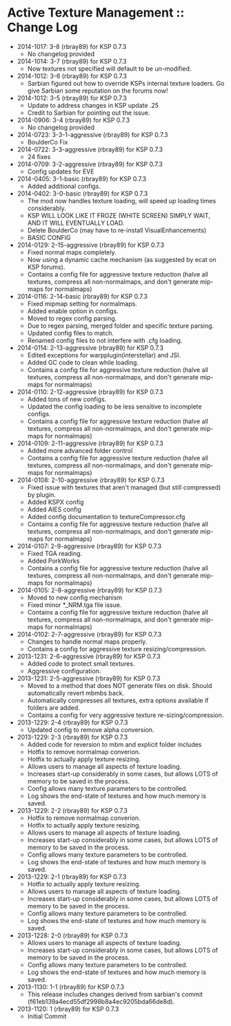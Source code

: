 # Active Texture Management :: Change Log

* 2014-1017: 3-8 (rbray89) for KSP 0.7.3
	+ No changelog provided
* 2014-1014: 3-7 (rbray89) for KSP 0.7.3
	+ Now textures not specified will default to be un-modified.
* 2014-1012: 3-6 (rbray89) for KSP 0.7.3
	+ Sarbian figured out how to override KSPs internal texture loaders. Go give Sarbian some reputation on the forums now!
* 2014-1012: 3-5 (rbray89) for KSP 0.7.3
	+ Update to address changes in KSP update .25
	+ Credit to Sarbian for pointing out the issue.
* 2014-0906: 3-4 (rbray89) for KSP 0.7.3
	+ No changelog provided
* 2014-0723: 3-3-1-aggressive (rbray89) for KSP 0.7.3
	+ BoulderCo Fix
* 2014-0722: 3-3-aggressive (rbray89) for KSP 0.7.3
	+ 24 fixes
* 2014-0709: 3-2-aggressive (rbray89) for KSP 0.7.3
	+ Config updates for EVE
* 2014-0405: 3-1-basic (rbray89) for KSP 0.7.3
	+ Added additional configs.
* 2014-0402: 3-0-basic (rbray89) for KSP 0.7.3
	+ The mod now handles texture loading, will speed up loading times considerably.
	+ KSP WILL LOOK LIKE IT FROZE (WHITE SCREEN) SIMPLY WAIT, AND IT WILL EVENTUALLY LOAD.
	+ Delete BoulderCo (may have to re-install VisualEnhancements)
	+ BASIC CONFIG
* 2014-0129: 2-15-aggressive (rbray89) for KSP 0.7.3
	+ Fixed normal maps completely.
	+ Now using a dynamic cache mechanism (as suggested by ecat on KSP forums).
	+ Contains a config file for aggressive texture reduction (halve all textures, compress all non-normalmaps, and don't generate mip-maps for normalmaps)
* 2014-0116: 2-14-basic (rbray89) for KSP 0.7.3
	+ Fixed mipmap setting for normalmaps.
	+ Added enable option in configs.
	+ Moved to regex config parsing.
	+ Due to regex parsing, merged folder and specific texture parsing.
	+ Updated config files to match.
	+ Renamed config files to not interfere with .cfg loading.
* 2014-0114: 2-13-aggressive (rbray89) for KSP 0.7.3
	+ Edited exceptions for warpplugin(interstellar) and JSI.
	+ Added GC code to clean while loading.
	+ Contains a config file for aggressive texture reduction (halve all textures, compress all non-normalmaps, and don't generate mip-maps for normalmaps)
* 2014-0110: 2-12-aggressive (rbray89) for KSP 0.7.3
	+ Added tons of new configs.
	+ Updated the config loading to be less sensitive to incomplete configs.
	+ Contains a config file for aggressive texture reduction (halve all textures, compress all non-normalmaps, and don't generate mip-maps for normalmaps)
* 2014-0109: 2-11-aggressive (rbray89) for KSP 0.7.3
	+ Added more advanced folder control
	+ Contains a config file for aggressive texture reduction (halve all textures, compress all non-normalmaps, and don't generate mip-maps for normalmaps)
* 2014-0108: 2-10-aggressive (rbray89) for KSP 0.7.3
	+ Fixed issue with textures that aren't managed (but still compressed) by plugin.
	+ Added KSPX config
	+ Added AIES config
	+ Added config documentation to textureCompressor.cfg
	+ Contains a config file for aggressive texture reduction (halve all textures, compress all non-normalmaps, and don't generate mip-maps for normalmaps)
* 2014-0107: 2-9-aggressive (rbray89) for KSP 0.7.3
	+ Fixed TGA reading.
	+ Added PorkWorks
	+ Contains a config file for aggressive texture reduction (halve all textures, compress all non-normalmaps, and don't generate mip-maps for normalmaps)
* 2014-0105: 2-8-aggressive (rbray89) for KSP 0.7.3
	+ Moved to new config mechanism
	+ Fixed minor *_NRM.tga file issue.
	+ Contains a config file for aggressive texture reduction (halve all textures, compress all non-normalmaps, and don't generate mip-maps for normalmaps)
* 2014-0102: 2-7-aggressive (rbray89) for KSP 0.7.3
	+ Changes to handle normal maps properly.
	+ Contains a config for aggressive texture resizing/compression.
* 2013-1231: 2-6-aggressive (rbray89) for KSP 0.7.3
	+ Added code to protect small textures.
	+ Aggressive configuration.
* 2013-1231: 2-5-aggressive (rbray89) for KSP 0.7.3
	+ Moved to a method that does NOT generate files on disk. Should automatically revert mbmbs back.
	+ Automatically compresses all textures, extra options available if folders are added.
	+ Contains a config for very aggressive texture re-sizing/compression.
* 2013-1229: 2-4 (rbray89) for KSP 0.7.3
	+ Updated config to remove alpha conversion.
* 2013-1229: 2-3 (rbray89) for KSP 0.7.3
	+ Added code for reversion to mbm and explicit folder includes
	+ Hotfix to remove normalmap converion.
	+ Hotfix to actually apply texture resizing.
	+ Allows users to manage all aspects of texture loading.
	+ Increases start-up considerably in some cases, but allows LOTS of memory to be saved in the process.
	+ Config allows many texture parameters to be controlled.
	+ Log shows the end-state of textures and how much memory is saved.
* 2013-1229: 2-2 (rbray89) for KSP 0.7.3
	+ Hotfix to remove normalmap converion.
	+ Hotfix to actually apply texture resizing.
	+ Allows users to manage all aspects of texture loading.
	+ Increases start-up considerably in some cases, but allows LOTS of memory to be saved in the process.
	+ Config allows many texture parameters to be controlled.
	+ Log shows the end-state of textures and how much memory is saved.
* 2013-1229: 2-1 (rbray89) for KSP 0.7.3
	+ Hotfix to actually apply texture resizing.
	+ Allows users to manage all aspects of texture loading.
	+ Increases start-up considerably in some cases, but allows LOTS of memory to be saved in the process.
	+ Config allows many texture parameters to be controlled.
	+ Log shows the end-state of textures and how much memory is saved.
* 2013-1228: 2-0 (rbray89) for KSP 0.7.3
	+ Allows users to manage all aspects of texture loading.
	+ Increases start-up considerably in some cases, but allows LOTS of memory to be saved in the process.
	+ Config allows many texture parameters to be controlled.
	+ Log shows the end-state of textures and how much memory is saved.
* 2013-1130: 1-1 (rbray89) for KSP 0.7.3
	+ This release includes changes derived from sarbian's commit (f61eb139a4ecd55df2998b8a4ec9205bda66de8d).
* 2013-1120: 1 (rbray89) for KSP 0.7.3
	+ Initial Commit
